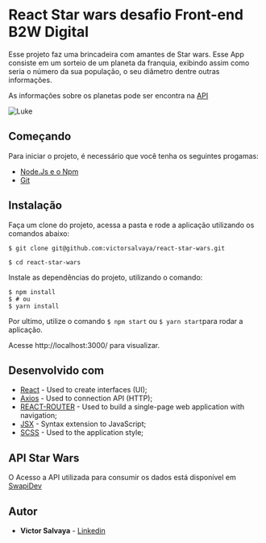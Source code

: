 # React Star wars desafio Front-end B2W Digital

Esse projeto faz uma brincadeira com amantes de Star wars. Esse App consiste em um sorteio de um planeta da franquia, exibindo assim como seria o número da sua população, o seu diâmetro dentre outras informações.

As informações sobre os planetas pode ser encontra na [API](https://swapi.dev/)

![Luke](https://media.giphy.com/media/xT9DPpf0zTqRASyzTi/giphy.gif)

## Começando

Para iniciar o projeto, é necessário que você tenha os seguintes progamas: 
* [Node.Js e o Npm](https://nodejs.org/en/download/)
* [Git](https://git-scm.com/book/en/v2/Getting-Started-Installing-Git)

## Instalação

Faça um clone do projeto, acessa a pasta e rode a aplicação utilizando os comandos abaixo:

```
$ git clone git@github.com:victorsalvaya/react-star-wars.git

$ cd react-star-wars

```
Instale as dependências do projeto, utilizando o comando:
```
$ npm install 
$ # ou
$ yarn install 
```
Por ultimo, utilize o comando ```$ npm start``` ou ```$ yarn start```para rodar a aplicação.

Acesse http://localhost:3000/ para visualizar.

## Desenvolvido com

* [React](https://reactjs.org/docs/) -  Used to create interfaces (UI);
* [Axios](https://github.com/axios/axios) - Used to connection API (HTTP);
* [REACT-ROUTER](https://reacttraining.com/react-router/web/guides/quick-start) - Used to build a single-page web application with navigation;
* [JSX](https://reactjs.org/docs/introducing-jsx.html) - Syntax extension to JavaScript;
* [SCSS](https://create-react-app.dev/docs/adding-a-sass-stylesheet/) - Used to the application style; 

## API Star Wars

O Acesso a API utilizada para consumir os dados está disponível em [SwapiDev](http://swapi.dev/)

## Autor

* **Victor Salvaya** - [Linkedin](https://www.linkedin.com/in/victorsalvaya) 
